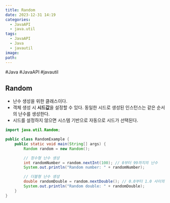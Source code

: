 ```yaml
---
title: Random
date: 2023-12-31 14:19
categories:
  - JavaAPI
  - java.util
tags:
  - JavaAPI
  - Java
  - javautil
image: 
path:
---
```

#Java #JavaAPI #javautil

## Random
+ 난수 생성을 위한 클래스이다.
+ 객체 생성 시 **시드값**을 설정할  수 있다. 동일한 시드로 생성된 인스턴스는 같은 순서의 난수를 생성한다.
+ 시드를 설정하지 않으면 시스템 기반으로 자동으로 시드가 선택된다.

```java
import java.util.Random;

public class RandomExample {
    public static void main(String[] args) {
        Random random = new Random();

        // 정수형 난수 생성
        int randomNumber = random.nextInt(100); // 0부터 99까지의 난수
        System.out.println("Random number: " + randomNumber);

        // 더블형 난수 생성
        double randomDouble = random.nextDouble(); // 0.0부터 1.0 사이의 난수
        System.out.println("Random double: " + randomDouble);
    }
}

```